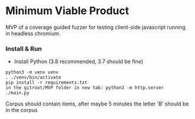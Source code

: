 # Minimum Viable Product

MVP of a coverage guided fuzzer for testing client-side javascript running in headless chromium.

### Install & Run

- Install Python (3.8 recommended, 3.7 should be fine)

~~~
python3 -m venv venv
. ./venv/bin/activate
pip install -r requirements.txt
in the gitroot/MVP folder in new tab: python3 -m http.server
./main.py
~~~

Corpus should contain items, after maybe 5 minutes the letter 'B' should be in the corpus
